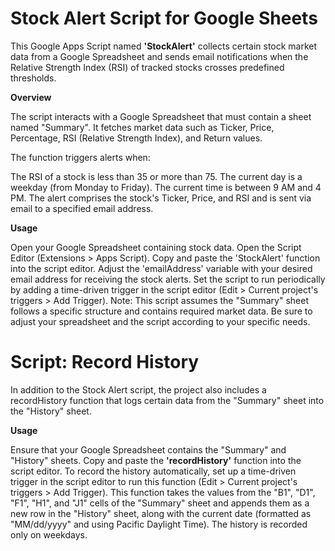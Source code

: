 # Stock Alert Script for Google Sheets
This Google Apps Script named **'StockAlert'** collects certain stock market data from a Google Spreadsheet and sends email notifications when the Relative Strength Index (RSI) of tracked stocks crosses predefined thresholds.

**Overview**

The script interacts with a Google Spreadsheet that must contain a sheet named "Summary". It fetches market data such as Ticker, Price, Percentage, RSI (Relative Strength Index), and Return values.

The function triggers alerts when:

The RSI of a stock is less than 35 or more than 75.
The current day is a weekday (from Monday to Friday).
The current time is between 9 AM and 4 PM.
The alert comprises the stock's Ticker, Price, and RSI and is sent via email to a specified email address.

**Usage**

Open your Google Spreadsheet containing stock data.
Open the Script Editor (Extensions > Apps Script).
Copy and paste the 'StockAlert' function into the script editor.
Adjust the 'emailAddress' variable with your desired email address for receiving the stock alerts.
Set the script to run periodically by adding a time-driven trigger in the script editor (Edit > Current project's triggers > Add Trigger).
Note: This script assumes the "Summary" sheet follows a specific structure and contains required market data. Be sure to adjust your spreadsheet and the script according to your specific needs.

# Script: Record History
In addition to the Stock Alert script, the project also includes a recordHistory function that logs certain data from the "Summary" sheet into the "History" sheet.

**Usage**

Ensure that your Google Spreadsheet contains the "Summary" and "History" sheets.
Copy and paste the **'recordHistory'** function into the script editor.
To record the history automatically, set up a time-driven trigger in the script editor to run this function (Edit > Current project's triggers > Add Trigger).
This function takes the values from the "B1", "D1", "F1", "H1", and "J1" cells of the "Summary" sheet and appends them as a new row in the "History" sheet, along with the current date (formatted as "MM/dd/yyyy" and using Pacific Daylight Time). The history is recorded only on weekdays.
